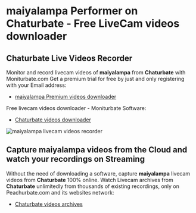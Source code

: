 # maiyalampa Performer on Chaturbate - Free LiveCam videos downloader

## Chaturbate Live Videos Recorder

Monitor and record livecam videos of **maiyalampa** from **Chaturbate** with Moniturbate.com
Get a premium trial for free by just and only registering with your Email address:
* [maiyalampa Premium videos downloader](https://moniturbate.com/request-demo-licence-key.html)

Free livecam videos downloader - Moniturbate Software:
* [Chaturbate videos downloader](https://moniturbate.com/moniturbate-download-software.html)

![maiyalampa livecam videos recorder](https://peachurnet.com/templates/moniturbate-software.png)


## Capture maiyalampa videos from the Cloud and watch your recordings on Streaming

Without the need of downloading a software, capture **maiyalampa** livecam videos from **Chaturbate** 100% online.
Watch Livecam archives from **Chaturbate** unlimitedly from thousands of existing recordings, only on Peachurbate.com and its websites network:
* [Chaturbate videos archives](https://peachurnet.com/)
